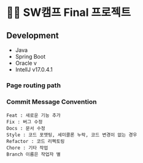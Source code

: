 # 👨‍💻 SW캠프 Final 프로젝트 
## Development   
* Java
* Spring Boot
* Oracle v  
* IntellJ v17.0.4.1
### Page routing path   
### Commit Message Convention   

```
Feat : 새로운 기능 추가
Fix : 버그 수정
Docs : 문서 수정
Style : 코드 포맷팅, 세미콜론 누락, 코드 변경이 없는 경우
Refactor : 코드 리펙토링
Chore : 기타 작업
Branch 이름은 작업자 별 
```
